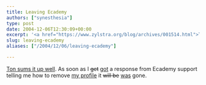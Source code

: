 ```yaml
---
title: Leaving Ecademy
authors: ["synesthesia"]
type: post
date: 2004-12-06T12:30:09+00:00
excerpt: '<a href="https://www.zylstra.org/blog/archives/001514.html">Ton sums it up well</a>. As soon as I get a response from Ecademy support telling me how to remove <a href="https://www.ecademy.com/account.php?id=22690">my profile</a> it will be gone.'
slug: leaving-ecademy 
aliases: ["/2004/12/06/leaving-ecademy"]

---
```

[Ton sums it up well][1]. As soon as I <del>get</del> <ins datetime="2004-11-6T13:56:55-0:00">got</ins> a response from Ecademy support telling me how to remove [my profile][2] it <del>will be</del> <ins datetime="2004-11-6T13:56:55-0:00">was</ins> gone.

 [1]: https://www.zylstra.org/blog/archives/001514.html
 [2]: https://www.ecademy.com/account.php?id=22690
